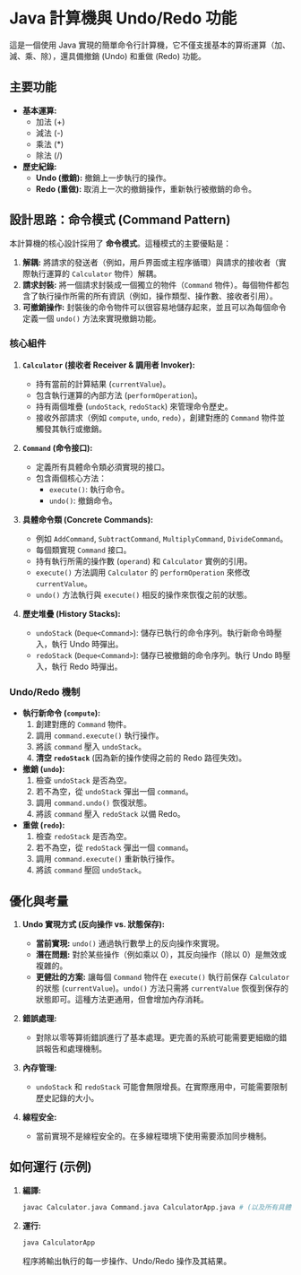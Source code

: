 # Java 計算機與 Undo/Redo 功能

這是一個使用 Java 實現的簡單命令行計算機，它不僅支援基本的算術運算（加、減、乘、除），還具備撤銷 (Undo) 和重做 (Redo) 功能。

## 主要功能

*   **基本運算:**
    *   加法 (+)
    *   減法 (-)
    *   乘法 (*)
    *   除法 (/)
*   **歷史紀錄:**
    *   **Undo (撤銷):** 撤銷上一步執行的操作。
    *   **Redo (重做):** 取消上一次的撤銷操作，重新執行被撤銷的命令。

## 設計思路：命令模式 (Command Pattern)

本計算機的核心設計採用了 **命令模式**。這種模式的主要優點是：

1.  **解耦:** 將請求的發送者（例如，用戶界面或主程序循環）與請求的接收者（實際執行運算的 `Calculator` 物件）解耦。
2.  **請求封裝:** 將一個請求封裝成一個獨立的物件（`Command` 物件）。每個物件都包含了執行操作所需的所有資訊（例如，操作類型、操作數、接收者引用）。
3.  **可撤銷操作:** 封裝後的命令物件可以很容易地儲存起來，並且可以為每個命令定義一個 `undo()` 方法來實現撤銷功能。

### 核心組件

1.  **`Calculator` (接收者 Receiver & 調用者 Invoker):**
    *   持有當前的計算結果 (`currentValue`)。
    *   包含執行運算的內部方法 (`performOperation`)。
    *   持有兩個堆疊 (`undoStack`, `redoStack`) 來管理命令歷史。
    *   接收外部請求（例如 `compute`, `undo`, `redo`），創建對應的 `Command` 物件並觸發其執行或撤銷。

2.  **`Command` (命令接口):**
    *   定義所有具體命令類必須實現的接口。
    *   包含兩個核心方法：
        *   `execute()`: 執行命令。
        *   `undo()`: 撤銷命令。

3.  **具體命令類 (Concrete Commands):**
    *   例如 `AddCommand`, `SubtractCommand`, `MultiplyCommand`, `DivideCommand`。
    *   每個類實現 `Command` 接口。
    *   持有執行所需的操作數 (`operand`) 和 `Calculator` 實例的引用。
    *   `execute()` 方法調用 `Calculator` 的 `performOperation` 來修改 `currentValue`。
    *   `undo()` 方法執行與 `execute()` 相反的操作來恢復之前的狀態。

4.  **歷史堆疊 (History Stacks):**
    *   `undoStack` (`Deque<Command>`): 儲存已執行的命令序列。執行新命令時壓入，執行 Undo 時彈出。
    *   `redoStack` (`Deque<Command>`): 儲存已被撤銷的命令序列。執行 Undo 時壓入，執行 Redo 時彈出。

### Undo/Redo 機制

*   **執行新命令 (`compute`):**
    1.  創建對應的 `Command` 物件。
    2.  調用 `command.execute()` 執行操作。
    3.  將該 `command` 壓入 `undoStack`。
    4.  **清空 `redoStack`** (因為新的操作使得之前的 Redo 路徑失效)。
*   **撤銷 (`undo`):**
    1.  檢查 `undoStack` 是否為空。
    2.  若不為空，從 `undoStack` 彈出一個 `command`。
    3.  調用 `command.undo()` 恢復狀態。
    4.  將該 `command` 壓入 `redoStack` 以備 Redo。
*   **重做 (`redo`):**
    1.  檢查 `redoStack` 是否為空。
    2.  若不為空，從 `redoStack` 彈出一個 `command`。
    3.  調用 `command.execute()` 重新執行操作。
    4.  將該 `command` 壓回 `undoStack`。

## 優化與考量

1.  **Undo 實現方式 (反向操作 vs. 狀態保存):**
    *   **當前實現:** `undo()` 通過執行數學上的反向操作來實現。
    *   **潛在問題:** 對於某些操作（例如乘以 0），其反向操作（除以 0）是無效或複雜的。
    *   **更健壯的方案:** 讓每個 `Command` 物件在 `execute()` 執行前保存 `Calculator` 的狀態 (`currentValue`)。`undo()` 方法只需將 `currentValue` 恢復到保存的狀態即可。這種方法更通用，但會增加內存消耗。

2.  **錯誤處理:**
    *   對除以零等算術錯誤進行了基本處理。更完善的系統可能需要更細緻的錯誤報告和處理機制。

3.  **內存管理:**
    *   `undoStack` 和 `redoStack` 可能會無限增長。在實際應用中，可能需要限制歷史記錄的大小。

4.  **線程安全:**
    *   當前實現不是線程安全的。在多線程環境下使用需要添加同步機制。

## 如何運行 (示例)

1.  **編譯:**
    ```bash
    javac Calculator.java Command.java CalculatorApp.java # (以及所有具體的 Command 類)
    ```
2.  **運行:**
    ```bash
    java CalculatorApp
    ```
    程序將輸出執行的每一步操作、Undo/Redo 操作及其結果。
